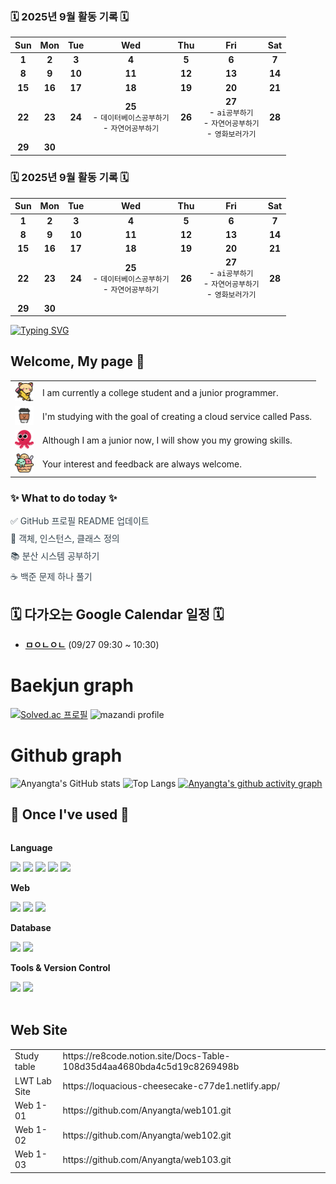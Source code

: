 
### 🗓️ 2025년 9월 활동 기록 🗓️

| Sun | Mon | Tue | Wed | Thu | Fri | Sat |
|:---:|:---:|:---:|:---:|:---:|:---:|:---:|
| **1**<br> | **2**<br> | **3**<br> | **4**<br> | **5**<br> | **6**<br> | **7**<br> |
| **8**<br> | **9**<br> | **10**<br> | **11**<br> | **12**<br> | **13**<br> | **14**<br> |
| **15**<br> | **16**<br> | **17**<br> | **18**<br> | **19**<br> | **20**<br> | **21**<br> |
| **22**<br> | **23**<br> | **24**<br> | **25**<br>- `데이터베이스공부하기`<br>- `자연어공부하기` | **26**<br> | **27**<br>- `ai공부하기`<br>- `자연어공부하기`<br>- `영화보러가기` | **28**<br> |
| **29**<br> | **30**<br> | | | | | |

### 🗓️ 2025년 9월 활동 기록 🗓️

| Sun | Mon | Tue | Wed | Thu | Fri | Sat |
|:---:|:---:|:---:|:---:|:---:|:---:|:---:|
| **1**<br> | **2**<br> | **3**<br> | **4**<br> | **5**<br> | **6**<br> | **7**<br> |
| **8**<br> | **9**<br> | **10**<br> | **11**<br> | **12**<br> | **13**<br> | **14**<br> |
| **15**<br> | **16**<br> | **17**<br> | **18**<br> | **19**<br> | **20**<br> | **21**<br> |
| **22**<br> | **23**<br> | **24**<br> | **25**<br>- `데이터베이스공부하기`<br>- `자연어공부하기` | **26**<br> | **27**<br>- `ai공부하기`<br>- `자연어공부하기`<br>- `영화보러가기` | **28**<br> |
| **29**<br> | **30**<br> | | | | | |
[![Typing SVG](https://readme-typing-svg.demolab.com?font=Fira+Code&weight=500&size=30&duration=2000&pause=1000&color=F7F7F7&background=000000&multiline=true&width=500&height=100&lines=Welcome+to+my+webpage;Thank+you+for+your+interest)](https://git.io/typing-svg)

## Welcome, My page 👋

<table>
  <tr>
    <td><img src="./images/kitty.png" width="30" height="30"></td>
    <td>I am currently a college student and a junior programmer.</td>
  </tr>
  <tr>
    <td><img src="./images/coffee-cup.png" width="30" height="30"></td>
    <td>
        I'm studying with the goal of creating a cloud service called Pass.</td>
  </tr>
  <tr>
    <td><img src="./images/smiling.png" width="30" height="30"></td>
    <td>Although I am a junior now, I will show you my growing skills.</td>
  </tr>
    <tr>
    <td><img src="./images/ice-cream.png" width="30" height="30"></td>
    <td>Your interest and feedback are always welcome.</td>
  </tr>
</table>

<div>
    <h3>✨ What to do today ✨</h3>
    <ul style="list-style-type: none; padding-left: 0;">
        <li style="margin-bottom: 8px; color: #36454F;">✅ GitHub 프로필 README 업데이트</li>
        <li style="margin-bottom: 8px; color: #36454F;">📝 객체, 인스턴스, 클래스 정의</li>
        <li style="margin-bottom: 8px; color: #36454F;">📚 분산 시스템 공부하기</li>
        <li style="color: #36454F;">☕ 백준 문제 하나 풀기</li>
    </ul>
</div>

## 🗓️ 다가오는 Google Calendar 일정 🗓️

<!-- START_CALENDAR -->
- **[ㅁㅇㄴㅇㄴ](https://www.google.com/calendar/event?eid=MWZ2ZDN1c2thOGdvbWUwcDlrbzduaTk1M2wgZGxkbmpzeGtyODUyQG0)** (09/27 09:30 ~ 10:30)
<!-- END_CALENDAR -->

<h1>Baekjun graph</h1>

[![Solved.ac 프로필](http://mazassumnida.wtf/api/generate_badge?boj=dldnjsxkr852)](https://solved.ac/profile/dldnjsxkr852)
![mazandi profile](http://mazandi.herokuapp.com/api?handle=dldnjsxkr852&theme=warm)

<h1>Github graph</h1>

![Anyangta's GitHub stats](https://github-readme-stats.vercel.app/api?username=Anyangta&show_icons=true&theme=transparent)
![Top Langs](https://github-readme-stats.vercel.app/api/top-langs/?username=Anyangta)
[![Anyangta's github activity graph](https://github-readme-activity-graph.vercel.app/graph?username=Anyangta&theme=dracula)](https://github.com/ashutosh00710/github-readme-activity-graph)

## 🔨 Once I've used 🔨
<div style="display:flex; flex-direction:column; align-items:flex-start;">
    <!-- Language -->
    <p><strong>Language</strong></p>
    <div>
      <img src="https://img.shields.io/badge/java-007396?style=for-the-badge&logo=java&logoColor=white">
      <img src="https://img.shields.io/badge/c++-00599C?style=for-the-badge&logo=c%2B%2B&logoColor=white">
      <img src="https://img.shields.io/badge/python-3776AB?style=for-the-badge&logo=python&logoColor=white">
      <img src="https://img.shields.io/badge/c%23-512BD4?style=for-the-badge&logo=csharp&logoColor=white">
      <img src="https://img.shields.io/badge/c-A8B9CC?style=for-the-badge&logo=c&logoColor=white">
    </div>
    <!-- Web -->
    <p><strong>Web</strong></p>
    <div>
      <img src="https://img.shields.io/badge/html5-E34F26?style=for-the-badge&logo=html5&logoColor=white">
      <img src="https://img.shields.io/badge/css-1572B6?style=for-the-badge&logo=css3&logoColor=white">
      <img src="https://img.shields.io/badge/scss-CC6699?style=for-the-badge&logo=sass&logoColor=white">
    </div>
    <!-- Database -->
    <p><strong>Database</strong></p>
    <div>
        <img src="https://img.shields.io/badge/mysql-4479A1?style=for-the-badge&logo=mysql&logoColor=white">
        <img src="https://img.shields.io/badge/firebase-FFCA28?style=for-the-badge&logo=firebase&logoColor=white">
    </div>
    <!-- Tools & Version Control -->
    <p><strong>Tools & Version Control</strong></p>
    <div>
      <img src="https://img.shields.io/badge/github-181717?style=for-the-badge&logo=github&logoColor=white">
      <img src="https://img.shields.io/badge/git-F05032?style=for-the-badge&logo=git&logoColor=white">
    </div>
</div><br>

## Web Site
  <table>
    <tr>
      <td>Study table</td>
      <td>https://re8code.notion.site/Docs-Table-108d35d4aa4680bda4c5d19c8269498b</td>
    </tr>
    <tr>
      <td>LWT Lab Site</td>
      <td>https://loquacious-cheesecake-c77de1.netlify.app/</td>
    </tr>
    <tr>
      <td>Web 1-01</td>
      <td>https://github.com/Anyangta/web101.git</td>
    </tr>
    <tr>
      <td>Web 1-02</td>
      <td>
          https://github.com/Anyangta/web102.git</td>
    </tr>
    <tr>
      <td>Web 1-03</td>
      <td>https://github.com/Anyangta/web103.git</td>
    </tr>
  </table>
</div>

